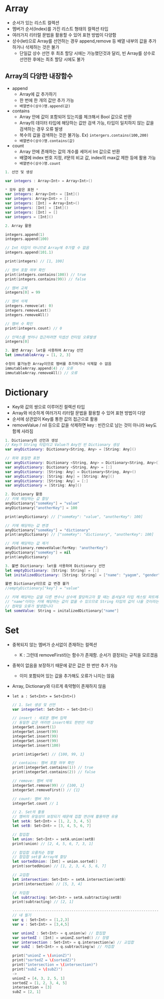 # **Array**

- 순서가 있는 리스트 컬렉션
- 멤버가 순서(Index)를 가진 리스트 형태의 컬렉션 타입
- 여러가지 리터럴 문법을 활용할 수 있어 표현 방법이 다양함
- 상수(let)으로 Array를 선언하는 경우 append,remove 등 배열 내부의 값을 추가하거나 삭제하는 것은 불가
    - 단일값 상수 선언 후 최초 할당 시에는 가능했던것과 달리, 빈 Array를 상수로 선언한 후에는 최초 할당 시에도 불가

## Array의 다양한 내장함수

- append
    - Array에 값 추가하기
    - 한 번에 한 개의 값만 추가 가능
    - `배열변수(상수)명.append(값)`
- contains
    - Array 안에 값이 포함되어 있는지를 체크해서 Bool 값으로 반환
    - Array의 데이터 타입에 해당하는 값만 검색 가능, 타입이 일치하지 않는 값을 검색하는 경우 오류 발생
    - 복수의 값을 검색하는 것은 불가능. Ex) `intergers.contains(100,200)`
    - `배열변수(상수)명.contains(값)`
- count
    - Array 안에 존재하는 값의 개수를 세어서 Int 값으로 반환
    - 배열에 index 번호 지정, if문의 비교 값, index의 max값 제한 등에 활용 가능
    - `배열변수(상수)명.count`

```swift
1. 선언 및 생성

var integers : Array<Int> = Array<Int>()

* 모두 같은 표현 *
var integers: Array<Int> = [Int]()
var integers: Array<Int> = []
var integers: [Int] = Array<Int>()
var integers: [Int] = [Int]()
var integers: [Int] = []
var integers = [Int]()

2. Array 활용

integers.append(1)
integers.append(100)

// Int 타입이 아니므로 Array에 추가할 수 없음
integers.append(101.1)

print(integers)	// [1, 100]

// 멤버 포함 여부 확인
print(integers.contains(100)) // true
print(integers.contains(99)) // false

// 멤버 교체
integers[0] = 99

// 멤버 삭제
integers.remove(at: 0)
integers.removeLast()
integers.removeAll()

// 멤버 수 확인
print(integers.count) // 0

// 인덱스를 벗어나 접근하려면 익셉션 런타임 오류발생
integers[0]

3. 불변 Array: let을 사용하여 Array 선언
let immutableArray = [1, 2, 3]

수정이 불가능한 Array이므로 멤버를 추가하거나 삭제할 수 없음
immutableArray.append(4) // 오류
immutableArray.removeAll() // 오류
```

# **Dictionary**

- Key와 값의 쌍으로 이루어진 컬렉션 타입
- Array와 비슷하게 여러가지 리터럴 문법을 활용할 수 있어 표현 방법이 다양
- 순서에 상관없이 Key를 통한 값의 접근으로 활용
- removeValue / nil 등으로 값을 삭제하면 key : 빈칸으로 남는 것이 아니라 key도 함께 사라짐

```swift
1. Dictionary의 선언과 생성
// Key가 String 타입이고 Value가 Any인 빈 Dictionary 생성
var anyDictionary: Dictionary<String, Any> = [String: Any]()

// 위와 동일한 표현
var anyDictionary: Dictionary <String, Any> = Dictionary<String, Any>()
var anyDictionary: Dictionary <String, Any> = [:]
var anyDictionary: [String: Any] = Dictionary<String, Any>()
var anyDictionary: [String: Any] = [String: Any]()
var anyDictionary: [String: Any] = [:]
var anyDictionary = [String: Any]()

2. Dictionary 활용
// 키에 해당하는 값 할당
anyDictionary["someKey"] = "value"
anyDictionary["anotherKey"] = 100

print(anyDictionary) // ["someKey": "value", "anotherKey": 100]

// 키에 해당하는 값 변경
anyDictionary["someKey"] = "dictionary"
print(anyDictionary) // ["someKey": "dictionary", "anotherKey": 100]

// 키에 해당하는 값 제거
anyDictionary.removeValue(forKey: "anotherKey")
anyDictionary["someKey"] = nil
print(anyDictionary)

3. 불변 Dictionary: let을 사용하여 Dictionary 선언
let emptyDictionary: [String: String] = [:]
let initalizedDictionary: [String: String] = ["name": "yagom", "gender": "male"]

불변 Dictionary이므로 값 변경 불가
//emptyDictionary["key"] = "value"

// 키에 해당하는 값을 다른 변수나 상수에 할당하고자 할 때는 옵셔널과 타입 캐스팅 파트에서 다룹니다
// "name"이라는 키에 해당하는 값이 없을 수 있으므로 String 타입의 값이 나올 것이라는 보장이 없습니다.
// 컴파일 오류가 발생합니다
let someValue: String = initalizedDictionary["name"]
```

# Set

- 중복되지 않는 멤버가 순서없이 존재하는 컬렉션
    - K : 그런데 removeFirst라는 함수가 존재함. 순서가 결정되는 규칙을 모르겠음
- 중복이 없음을 보장하기 때문에 같은 값은 한 번만 추가 가능
    - 이미 포함되어 있는 값을 추가해도 오류가 나지는 않음
- Array, Dictionary와 다르게 축약형이 존재하지 않음
- `let a : Set<Int> = Set<Int>()`
    
    ```swift
    // 1. Set 생성 및 선언
    var integerSet: Set<Int> = Set<Int>()
    
    // insert : 새로운 멤버 입력
    // 동일한 값은 여러번 insert해도 한번만 저장
    integerSet.insert(1)
    integerSet.insert(99)
    integerSet.insert(99)
    integerSet.insert(99)
    integerSet.insert(100)
    
    print(intigerSet) // {100, 99, 1}
    
    // contains: 멤버 포함 여부 확인
    print(integerSet.contains(1)) // true
    print(integerSet.contains(2)) // false
    
    // remove: 멤버 삭제
    integerSet.remove(99) // {100, 1}
    integerSet.removeFirst() // {1}
    
    // count: 멤버 개수
    integerSet.count // 1
    
    // 2. Set의 활용
    // 멤버의 유일성이 보장되기 때문에 집합 연산에 활용하면 유용
    let setA: Set<Int> = [1, 2, 3, 4, 5]
    let setB: Set<Int> = [3, 4, 5, 6, 7]
    
    // 합집합
    let union: Set<Int> = setA.union(setB)
    print(union) // [2, 4, 5, 6, 7, 3, 1]
    
    // 합집합 오름차순 정렬
    // 합집합 set을 Array에 할당
    let sortedUnion: [Int] = union.sorted()
    print(sortedUnion) // [1, 2, 3, 4, 5, 6, 7]
    
    // 교집합
    let intersection: Set<Int> = setA.intersection(setB)
    print(intersection) // [5, 3, 4]
    
    // 차집합
    let subtracting: Set<Int> = setA.subtracting(setB)
    print(subtracting) // [2, 1]
    
    ------------------------------------------------------------------------
    // 내 필기
    var q : Set<Int> = [1,2,3]
    var w : Set<Int> = [3,4,5]
    
    var unionZ : Set<Int> = q.union(w) // 합집합
    var sortedZ : [Int] = unionZ.sorted() // 정렬
    var intersection : Set<Int> = q.intersection(w) // 교집합
    var subZ : Set<Int> = q.subtracting(w) // 차집합
    
    print("unionZ = \(unionZ)") 
    print("sortedZ = \(sortedZ)") 
    print("intersection = \(intersection)")
    print("subZ = \(subZ)")
    ->
    unionZ = [4, 3, 2, 5, 1]
    sortedZ = [1, 2, 3, 4, 5]
    intersection = [3]
    subZ = [2, 1]
    ```
